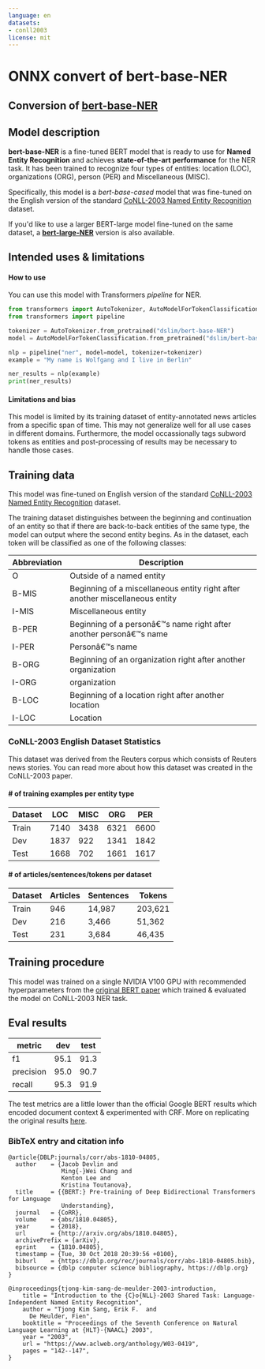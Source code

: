 ```yaml
---
language: en
datasets:
- conll2003
license: mit
---
```


# ONNX convert of bert-base-NER

## Conversion of [bert-base-NER](https://huggingface.co/dslim/bert-base-NER)


## Model description

**bert-base-NER** is a fine-tuned BERT model that is ready to use for **Named Entity Recognition** and achieves **state-of-the-art performance** for the NER task. It has been trained to recognize four types of entities: location (LOC), organizations (ORG), person (PER) and Miscellaneous (MISC). 

Specifically, this model is a *bert-base-cased* model that was fine-tuned on the English version of the standard [CoNLL-2003 Named Entity Recognition](https://www.aclweb.org/anthology/W03-0419.pdf) dataset. 

If you'd like to use a larger BERT-large model fine-tuned on the same dataset, a [**bert-large-NER**](https://huggingface.co/dslim/bert-large-NER/) version is also available. 


## Intended uses & limitations

#### How to use

You can use this model with Transformers *pipeline* for NER.

```python
from transformers import AutoTokenizer, AutoModelForTokenClassification
from transformers import pipeline

tokenizer = AutoTokenizer.from_pretrained("dslim/bert-base-NER")
model = AutoModelForTokenClassification.from_pretrained("dslim/bert-base-NER")

nlp = pipeline("ner", model=model, tokenizer=tokenizer)
example = "My name is Wolfgang and I live in Berlin"

ner_results = nlp(example)
print(ner_results)
```

#### Limitations and bias

This model is limited by its training dataset of entity-annotated news articles from a specific span of time. This may not generalize well for all use cases in different domains. Furthermore, the model occassionally tags subword tokens as entities and post-processing of results may be necessary to handle those cases. 

## Training data

This model was fine-tuned on English version of the standard [CoNLL-2003 Named Entity Recognition](https://www.aclweb.org/anthology/W03-0419.pdf) dataset. 

The training dataset distinguishes between the beginning and continuation of an entity so that if there are back-to-back entities of the same type, the model can output where the second entity begins. As in the dataset, each token will be classified as one of the following classes:

Abbreviation|Description
-|-
O|Outside of a named entity
B-MIS |Beginning of a miscellaneous entity right after another miscellaneous entity
I-MIS | Miscellaneous entity
B-PER |Beginning of a personâ€™s name right after another personâ€™s name
I-PER |Personâ€™s name
B-ORG |Beginning of an organization right after another organization
I-ORG |organization
B-LOC |Beginning of a location right after another location
I-LOC |Location


### CoNLL-2003 English Dataset Statistics
This dataset was derived from the Reuters corpus which consists of Reuters news stories. You can read more about how this dataset was created in the CoNLL-2003 paper. 
#### # of training examples per entity type
Dataset|LOC|MISC|ORG|PER
-|-|-|-|-
Train|7140|3438|6321|6600
Dev|1837|922|1341|1842
Test|1668|702|1661|1617
#### # of articles/sentences/tokens per dataset
Dataset |Articles |Sentences |Tokens
-|-|-|-
Train |946 |14,987 |203,621
Dev |216 |3,466 |51,362
Test |231 |3,684 |46,435

## Training procedure

This model was trained on a single NVIDIA V100 GPU with recommended hyperparameters from the [original BERT paper](https://arxiv.org/pdf/1810.04805) which trained & evaluated the model on CoNLL-2003 NER task. 

## Eval results
metric|dev|test
-|-|-
f1 |95.1 |91.3
precision |95.0 |90.7
recall |95.3 |91.9

The test metrics are a little lower than the official Google BERT results which encoded document context & experimented with CRF. More on replicating the original results [here](https://github.com/google-research/bert/issues/223).

### BibTeX entry and citation info

```
@article{DBLP:journals/corr/abs-1810-04805,
  author    = {Jacob Devlin and
               Ming{-}Wei Chang and
               Kenton Lee and
               Kristina Toutanova},
  title     = {{BERT:} Pre-training of Deep Bidirectional Transformers for Language
               Understanding},
  journal   = {CoRR},
  volume    = {abs/1810.04805},
  year      = {2018},
  url       = {http://arxiv.org/abs/1810.04805},
  archivePrefix = {arXiv},
  eprint    = {1810.04805},
  timestamp = {Tue, 30 Oct 2018 20:39:56 +0100},
  biburl    = {https://dblp.org/rec/journals/corr/abs-1810-04805.bib},
  bibsource = {dblp computer science bibliography, https://dblp.org}
}
```
```
@inproceedings{tjong-kim-sang-de-meulder-2003-introduction,
    title = "Introduction to the {C}o{NLL}-2003 Shared Task: Language-Independent Named Entity Recognition",
    author = "Tjong Kim Sang, Erik F.  and
      De Meulder, Fien",
    booktitle = "Proceedings of the Seventh Conference on Natural Language Learning at {HLT}-{NAACL} 2003",
    year = "2003",
    url = "https://www.aclweb.org/anthology/W03-0419",
    pages = "142--147",
}
```